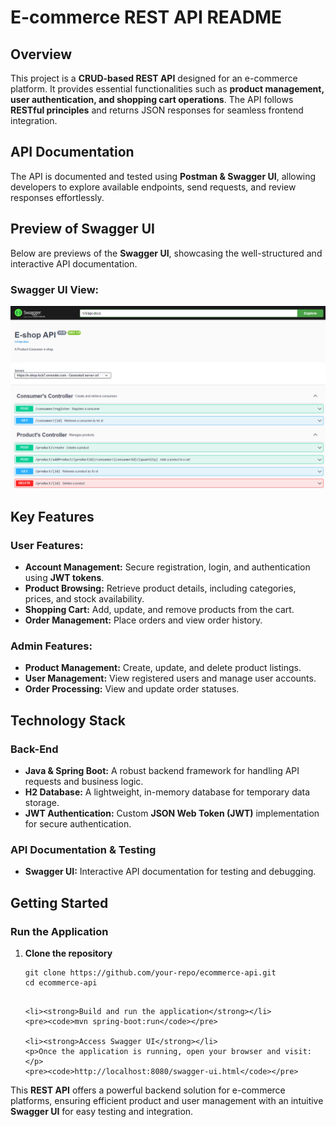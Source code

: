 <h1>E-commerce REST API README</h1>

<h2>Overview</h2>
<p>This project is a <strong>CRUD-based REST API</strong> designed for an e-commerce platform. It provides essential functionalities such as <strong>product management, user authentication, and shopping cart operations</strong>. The API follows <strong>RESTful principles</strong> and returns JSON responses for seamless frontend integration.</p>

<h2>API Documentation</h2>
<p>The API is documented and tested using <strong>Postman & Swagger UI</strong>, allowing developers to explore available endpoints, send requests, and review responses effortlessly.</p>

<h2>Preview of Swagger UI</h2>
<p>Below are previews of the <strong>Swagger UI</strong>, showcasing the well-structured and interactive API documentation.</p>

<h3>Swagger UI View:</h3>
<img src="./assets/swaggerUI.png" alt="Swagger UI Screenshot"/>

<h2>Key Features</h2>

<h3>User Features:</h3>
<ul>
    <li><strong>Account Management:</strong> Secure registration, login, and authentication using <strong>JWT tokens</strong>.</li>
    <li><strong>Product Browsing:</strong> Retrieve product details, including categories, prices, and stock availability.</li>
    <li><strong>Shopping Cart:</strong> Add, update, and remove products from the cart.</li>
    <li><strong>Order Management:</strong> Place orders and view order history.</li>
</ul>

<h3>Admin Features:</h3>
<ul>
    <li><strong>Product Management:</strong> Create, update, and delete product listings.</li>
    <li><strong>User Management:</strong> View registered users and manage user accounts.</li>
    <li><strong>Order Processing:</strong> View and update order statuses.</li>
</ul>

<h2>Technology Stack</h2>

<h3>Back-End</h3>
<ul>
    <li><strong>Java & Spring Boot:</strong> A robust backend framework for handling API requests and business logic.</li>
    <li><strong>H2 Database:</strong> A lightweight, in-memory database for temporary data storage.</li>
    <li><strong>JWT Authentication:</strong> Custom <strong>JSON Web Token (JWT)</strong> implementation for secure authentication.</li>
</ul>

<h3>API Documentation & Testing</h3>
<ul>
    <li><strong>Swagger UI:</strong> Interactive API documentation for testing and debugging.</li>
</ul>

<h2>Getting Started</h2>

<h3>Run the Application</h3>
<ol>
    <li><strong>Clone the repository</strong></li>
    <pre><code>git clone https://github.com/your-repo/ecommerce-api.git
cd ecommerce-api
    </code></pre>

    <li><strong>Build and run the application</strong></li>
    <pre><code>mvn spring-boot:run</code></pre>

    <li><strong>Access Swagger UI</strong></li>
    <p>Once the application is running, open your browser and visit:</p>
    <pre><code>http://localhost:8080/swagger-ui.html</code></pre>
</ol>

<p>This <strong>REST API</strong> offers a powerful backend solution for e-commerce platforms, ensuring efficient product and user management with an intuitive <strong>Swagger UI</strong> for easy testing and integration.</p>
